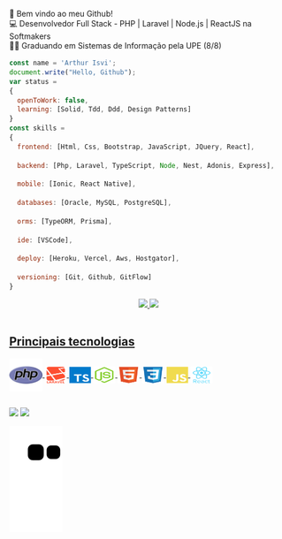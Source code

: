 :open_file_folder: Bem vindo ao meu Github!
<br>
:computer: Desenvolvedor Full Stack - PHP | Laravel | Node.js | ReactJS na Softmakers
<br>
👨‍🎓 Graduando em Sistemas de Informação pela UPE (8/8)
<br>

```js
const name = 'Arthur Isvi';
document.write("Hello, Github");
var status = 
{ 
  openToWork: false,
  learning: [Solid, Tdd, Ddd, Design Patterns]
}
const skills = 
{
  frontend: [Html, Css, Bootstrap, JavaScript, JQuery, React],
  
  backend: [Php, Laravel, TypeScript, Node, Nest, Adonis, Express],
  
  mobile: [Ionic, React Native],
  
  databases: [Oracle, MySQL, PostgreSQL], 
  
  orms: [TypeORM, Prisma],  
  
  ide: [VSCode],
 
  deploy: [Heroku, Vercel, Aws, Hostgator],
  
  versioning: [Git, Github, GitFlow]
}
```
<div align="center">
  <a href="https://github.com/arthurisvi">
  <img height="180em" src="https://github-readme-stats-git-masterrstaa-rickstaa.vercel.app/api?username=arthurisvi&show_icons=true&theme=darcula&include_all_commits=true&count_private=true"/>
  <img height="180em" src="https://github-readme-stats-git-masterrstaa-rickstaa.vercel.app/api/top-langs/?username=arthurisvi&layout=compact&langs_count=7&theme=darcula"/>
</div>
  
<div style="display: inline_block"><br>
  <h2>Principais tecnologias</h2>
  <img align="center" alt="Arthur-PHP" height="60" width="60" src="https://raw.githubusercontent.com/devicons/devicon/1119b9f84c0290e0f0b38982099a2bd027a48bf1/icons/php/php-original.svg">
  <img align="center" alt="Arthur-Laravel" height="30" width="40" src="https://raw.githubusercontent.com/devicons/devicon/1119b9f84c0290e0f0b38982099a2bd027a48bf1/icons/laravel/laravel-plain-wordmark.svg">
  <img align="center" alt="Arthur-Ts" height="30" width="40" src="https://raw.githubusercontent.com/devicons/devicon/master/icons/typescript/typescript-plain.svg">
  <img align="center" alt="Arthur-Node" height="30" width="40" src="https://raw.githubusercontent.com/devicons/devicon/1119b9f84c0290e0f0b38982099a2bd027a48bf1/icons/nodejs/nodejs-original.svg">
  <img align="center" alt="Arthur-HTML" height="30" width="40" src="https://raw.githubusercontent.com/devicons/devicon/master/icons/html5/html5-original.svg">
  <img align="center" alt="Arthur-CSS" height="30" width="40" src="https://raw.githubusercontent.com/devicons/devicon/master/icons/css3/css3-original.svg">
  <img align="center" alt="Arthur-Js" height="30" width="40" src="https://raw.githubusercontent.com/devicons/devicon/master/icons/javascript/javascript-plain.svg">
  <img align="center" alt = "Arthur-ReactJS" height = "30" width = "40" src = "https://raw.githubusercontent.com/devicons/devicon/1119b9f84c0290e0f0b38982099a2bd027a48bf1/icons/react/react-original-wordmark.svg">
</div>
  
  ##
 
<div> 
  <a href="https://www.instagram.com/arthurisvi/" target="_blank"><img src="https://img.shields.io/badge/-Instagram-%23E4405F?style=for-the-badge&logo=instagram&logoColor=white" target="_blank"></a>
  <a href="https://www.linkedin.com/in/arthurisvi/" target="_blank"><img src="https://img.shields.io/badge/-LinkedIn-%230077B5?style=for-the-badge&logo=linkedin&logoColor=white" target="_blank"></a> 
 
 ![Snake animation](https://github.com/arthurisvi/arthurisvi/blob/output/github-contribution-grid-snake.svg)
 
</div>
